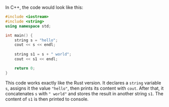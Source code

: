  In C++, the code would look like this:

```cpp
#include <iostream>
#include <string>
using namespace std;

int main() {
    string s = "hello";
    cout << s << endl;
    
    string s1 = s + " world";
    cout << s1 << endl;

    return 0;
}
```

This code works exactly like the Rust version. It declares a `string` variable `s`, assigns it the value `"hello"`, then prints its content with `cout`. After that, it concatenates `s` with `" world"` and stores the result in another string `s1`. The content of `s1` is then printed to console.
